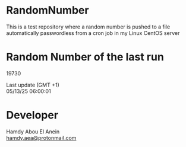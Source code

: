 # RandomNumber    
This is a test repository where a random number is pushed to a file automatically passwordless from a cron job in my Linux CentOS server    
# Random Number of the last run   
19730
      
Last update (GMT +1)    
05/13/25 06:00:01
# Developer    
Hamdy Abou El Anein   
hamdy.aea@protonmail.com
